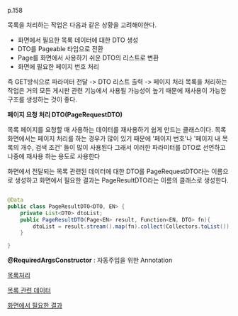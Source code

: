 p.158

목록을 처리하는 작업은 다음과 같은 상황을 고려해야한다. 
- 화면에서 필요한 목록 데이터에 대한 DTO 생성 
- DTO를 Pageable 타입으로 전환
- Page<Entity>를 화면에서 사용하기 쉬운 DTO의 리스트로 변환
- 화면에 필요한 페이지 번호 처리 
  
즉 GET방식으로 파라미터 전달 -> DTO 리스트 출력 -> 페이지 처리 
  목록을 처리하는 작업은 거의 모든 게시판 관련 기능에서 사용될 가능성이 높기 때문에 재사용이 가능한 구조를 생성하는 것이 좋다. 
  
 **페이지 요청 처리 DTO(PageRequestDTO)**
  
목록 페이지를 요청할 때 사용하는 데이터를 재사용하기 쉽게 만드는 클래스이다. 목록 화면에서는 페이지 처리를 하는 경우가 많이 있기 때문에 '페이지 번호'나 '페이지 내 목록의 개수, 검색 조건' 들이 많이 사용된다 
  그래서 이러한 파라미터를 DTO로 선언하고 나중에 재사용 하는 용도로 사용한다 
  
화면에서 전달되는 목록 관련된 데이터에 대한 DTO를 PageRequestDTO라는 이름으로 생성하고 화면에서 필요한 결과는 PageResultDTO라는 이름의 클래스로 생성한다. 
```java

@Data
public class PageResultDTO<DTO, EN> {
    private List<DTO> dtoList;
    public PageResultDTO(Page<EN> result, Function<EN, DTO> fn){
        dtoList = result.stream().map(fn).collect(Collectors.toList());
    }

}
```
  
  **@RequiredArgsConstructor** : 자동주입을 위한 Annotation

 [목록처리](https://github.com/LeeJin0527/guestbook/blob/master/src/main/java/com/example/guestbook/controller/GuestbookController.java)

[목록 관련 데이터 ](https://github.com/LeeJin0527/guestbook/blob/master/src/main/java/com/example/guestbook/dto/PageRequestDTO.java)

[화면에서 필요한 결과 ](https://github.com/LeeJin0527/guestbook/blob/master/src/main/java/com/example/guestbook/dto/PageResultDTO.java)
